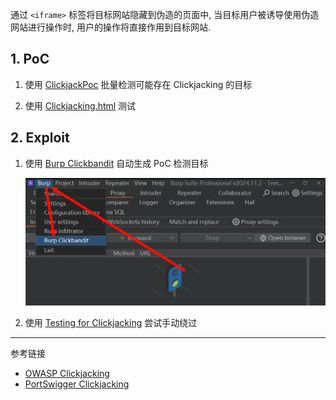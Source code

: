 通过 `<iframe>` 标签将目标网站隐藏到伪造的页面中, 当目标用户被诱导使用伪造网站进行操作时, 用户的操作将直接作用到目标网站.

## 1. PoC

1. 使用 [ClickjackPoc](https://github.com/Raiders0786/ClickjackPoc/tree/master) 批量检测可能存在 Clickjacking 的目标

2. 使用 [Clickjacking.html](https://github.com/jadensalas469466/tools/blob/main/hack/PoC/Clickjacking.html) 测试

## 2. Exploit

1. 使用 [Burp Clickbandit](https://portswigger.net/burp/documentation/desktop/tools/clickbandit) 自动生成 PoC 检测目标

   ![使用 Burp Clickbandit 自动生成 PoC 检测目标](./../../../images/Clickjacking/%E4%BD%BF%E7%94%A8%20Burp%20Clickbandit%20%E8%87%AA%E5%8A%A8%E7%94%9F%E6%88%90%20PoC%20%E6%A3%80%E6%B5%8B%E7%9B%AE%E6%A0%87.png)

2. 使用 [Testing for Clickjacking](https://github.com/OWASP/www-project-web-security-testing-guide/blob/master/v41/4-Web_Application_Security_Testing/11-Client_Side_Testing/09-Testing_for_Clickjacking.md) 尝试手动绕过

---

参考链接

- [OWASP Clickjacking](https://owasp.org/www-community/attacks/Clickjacking)
- [PortSwigger Clickjacking](https://portswigger.net/web-security/clickjacking)